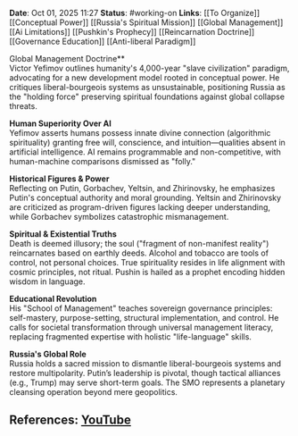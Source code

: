**Date**: Oct 01, 2025 11:27
**Status**: #working-on
**Links**: [[To Organize]] [[Conceptual Power]] [[Russia's Spiritual Mission]] [[Global Management]] [[Ai Limitations]] [[Pushkin's Prophecy]] [[Reincarnation Doctrine]] [[Governance Education]] [[Anti-liberal Paradigm]]

Global Management Doctrine**  
Victor Yefimov outlines humanity's 4,000-year "slave civilization" paradigm, advocating for a new development model rooted in conceptual power. He critiques liberal-bourgeois systems as unsustainable, positioning Russia as the "holding force" preserving spiritual foundations against global collapse threats.  

**Human Superiority Over AI**  
Yefimov asserts humans possess innate divine connection (algorithmic spirituality) granting free will, conscience, and intuition—qualities absent in artificial intelligence. AI remains programmable and non-competitive, with human-machine comparisons dismissed as "folly."  

**Historical Figures & Power**  
Reflecting on Putin, Gorbachev, Yeltsin, and Zhirinovsky, he emphasizes Putin's conceptual authority and moral grounding. Yeltsin and Zhirinovsky are criticized as program-driven figures lacking deeper understanding, while Gorbachev symbolizes catastrophic mismanagement.  

**Spiritual & Existential Truths**  
Death is deemed illusory; the soul ("fragment of non-manifest reality") reincarnates based on earthly deeds. Alcohol and tobacco are tools of control, not personal choices. True spirituality resides in life alignment with cosmic principles, not ritual. Pushin is hailed as a prophet encoding hidden wisdom in language.  

**Educational Revolution**  
His "School of Management" teaches sovereign governance principles: self-mastery, purpose-setting, structural implementation, and control. He calls for societal transformation through universal management literacy, replacing fragmented expertise with holistic "life-language" skills.  

**Russia's Global Role**  
Russia holds a sacred mission to dismantle liberal-bourgeois systems and restore multipolarity. Putin’s leadership is pivotal, though tactical alliances (e.g., Trump) may serve short-term goals. The SMO represents a planetary cleansing operation beyond mere geopolitics.

## References: [YouTube](https://www.youtube.com/watch?v=Y43gDkaxvRk)
